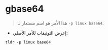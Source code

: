 # gbase64

> هذا الأمر هو اسم مستعار لـ `-p linux base64`.

- إعرض التوثيقات للأمر الأصلي:

`tldr -p linux base64`
